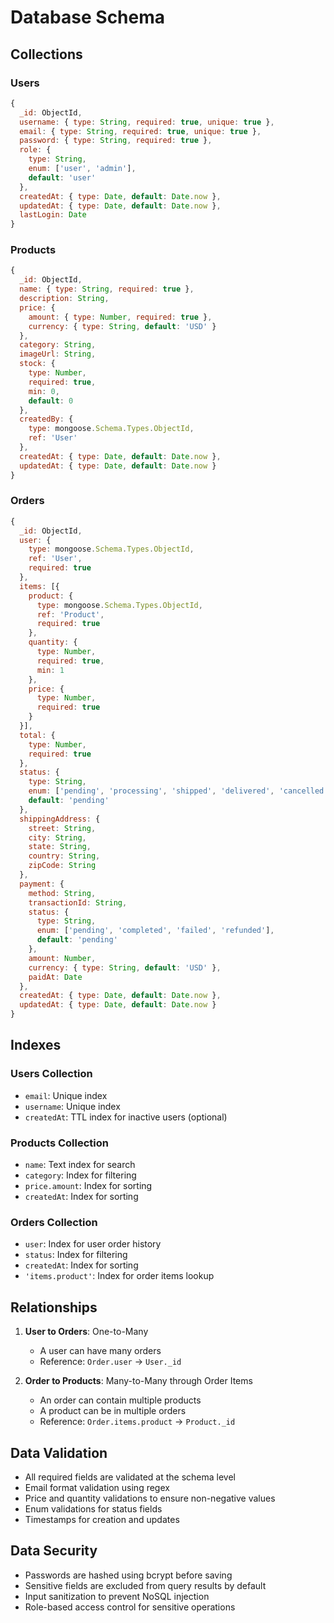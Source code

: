 # Database Schema

## Collections

### Users

```javascript
{
  _id: ObjectId,
  username: { type: String, required: true, unique: true },
  email: { type: String, required: true, unique: true },
  password: { type: String, required: true },
  role: {
    type: String,
    enum: ['user', 'admin'],
    default: 'user'
  },
  createdAt: { type: Date, default: Date.now },
  updatedAt: { type: Date, default: Date.now },
  lastLogin: Date
}
```

### Products

```javascript
{
  _id: ObjectId,
  name: { type: String, required: true },
  description: String,
  price: {
    amount: { type: Number, required: true },
    currency: { type: String, default: 'USD' }
  },
  category: String,
  imageUrl: String,
  stock: {
    type: Number,
    required: true,
    min: 0,
    default: 0
  },
  createdBy: {
    type: mongoose.Schema.Types.ObjectId,
    ref: 'User'
  },
  createdAt: { type: Date, default: Date.now },
  updatedAt: { type: Date, default: Date.now }
}
```

### Orders

```javascript
{
  _id: ObjectId,
  user: {
    type: mongoose.Schema.Types.ObjectId,
    ref: 'User',
    required: true
  },
  items: [{
    product: {
      type: mongoose.Schema.Types.ObjectId,
      ref: 'Product',
      required: true
    },
    quantity: {
      type: Number,
      required: true,
      min: 1
    },
    price: {
      type: Number,
      required: true
    }
  }],
  total: {
    type: Number,
    required: true
  },
  status: {
    type: String,
    enum: ['pending', 'processing', 'shipped', 'delivered', 'cancelled'],
    default: 'pending'
  },
  shippingAddress: {
    street: String,
    city: String,
    state: String,
    country: String,
    zipCode: String
  },
  payment: {
    method: String,
    transactionId: String,
    status: {
      type: String,
      enum: ['pending', 'completed', 'failed', 'refunded'],
      default: 'pending'
    },
    amount: Number,
    currency: { type: String, default: 'USD' },
    paidAt: Date
  },
  createdAt: { type: Date, default: Date.now },
  updatedAt: { type: Date, default: Date.now }
}
```

## Indexes

### Users Collection

- `email`: Unique index
- `username`: Unique index
- `createdAt`: TTL index for inactive users (optional)

### Products Collection

- `name`: Text index for search
- `category`: Index for filtering
- `price.amount`: Index for sorting
- `createdAt`: Index for sorting

### Orders Collection

- `user`: Index for user order history
- `status`: Index for filtering
- `createdAt`: Index for sorting
- `'items.product'`: Index for order items lookup

## Relationships

1. **User to Orders**: One-to-Many

   - A user can have many orders
   - Reference: `Order.user` → `User._id`

2. **Order to Products**: Many-to-Many through Order Items
   - An order can contain multiple products
   - A product can be in multiple orders
   - Reference: `Order.items.product` → `Product._id`

## Data Validation

- All required fields are validated at the schema level
- Email format validation using regex
- Price and quantity validations to ensure non-negative values
- Enum validations for status fields
- Timestamps for creation and updates

## Data Security

- Passwords are hashed using bcrypt before saving
- Sensitive fields are excluded from query results by default
- Input sanitization to prevent NoSQL injection
- Role-based access control for sensitive operations
